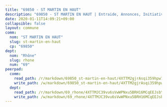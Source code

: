 ```yaml
---
title: "69850 - ST MARTIN EN HAUT"
description: "69850 - ST MARTIN EN HAUT | Entraide, Annonces, Initiatives"
date: 2020-01-11T14:09:21+09:00
collapsible: false
layout: commune
comm:
  nom: "ST MARTIN EN HAUT"
  slug: st-martin-en-haut
  cp: "69850"
dept:
  nom: "Rhône"
  slug: rhone
  num: "69"
peerpad:
  comm:
    read_path: /r/markdown/69850_st-martin-en-haut/4XTTM2gjrAsqi359hpw7WAiuHeBZRXrFtuhfDmyuSu2uCqiXC
    write_path: /w/markdown/69850_st-martin-en-haut/4XTTM2gjrAsqi359hpw7WAiuHeBZRXrFtuhfDmyuSu2uCqiXC-K3TgTsaHdH2RBje1Eqfcix4z9poheR6ANLUfpa6qqkftFgHVHXi8qes1LtgN7Axt138wkpgP9z5Q97E8LJpEqYGvfYofQcg7i1DfBfoaf8BhB3oPriN2N3cVHgXyYEjL8ZvEkUW6
  dept:
    read_path: /r/markdown/69_rhone/4XTTMJC39vu6sVwWPNxu5BRH16MCqEEJsbYu4RNyAxnNmNtVW
    write_path: /w/markdown/69_rhone/4XTTMJC39vu6sVwWPNxu5BRH16MCqEEJsbYu4RNyAxnNmNtVW-K3TgUzVUEXrXvc8NoaD9JfiBpc5MBFP7KZFqLEsm11xqJDEwSVMy7UACp2eYMzek3K6y2WLoyzq5xdKMZeizKNpfHbUBgJcoYSqfidBaPx8RcTCPmdCXhdgeLZLEYHVco5fHD6Pz
---
```



